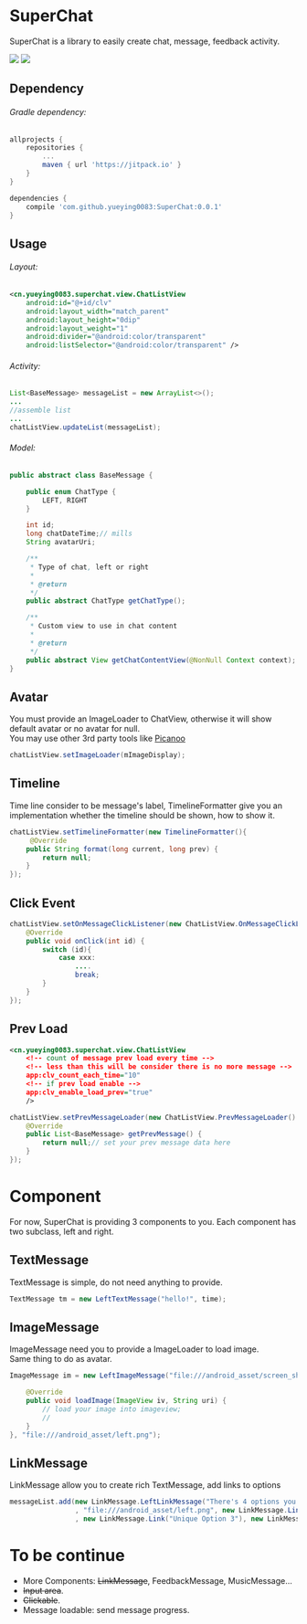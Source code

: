 SuperChat
===========

SuperChat is a library to easily create chat, message, feedback activity.

<img src="pic/screen_shot.png"/>&nbsp;<img src="pic/screen_shot.gif"/>

Dependency
----------

###### Gradle dependency:
```gradle
allprojects {
	repositories {
		...
		maven { url 'https://jitpack.io' }
	}
}
```

```gradle
dependencies {
    compile 'com.github.yueying0083:SuperChat:0.0.1'
}
```

Usage
-----

###### Layout:
```xml
<cn.yueying0083.superchat.view.ChatListView
    android:id="@+id/clv"
    android:layout_width="match_parent"
    android:layout_height="0dip"
    android:layout_weight="1"
    android:divider="@android:color/transparent"
    android:listSelector="@android:color/transparent" />
```

###### Activity:
```java
List<BaseMessage> messageList = new ArrayList<>();
...
//assemble list
...
chatListView.updateList(messageList);
```

###### Model:
```java
public abstract class BaseMessage {

    public enum ChatType {
        LEFT, RIGHT
    }

    int id;
    long chatDateTime;// mills
    String avatarUri;

    /**
     * Type of chat, left or right
     *
     * @return
     */
    public abstract ChatType getChatType();

    /**
     * Custom view to use in chat content
     *
     * @return
     */
    public abstract View getChatContentView(@NonNull Context context);
}
```

Avatar
------
You must provide an ImageLoader to ChatView, otherwise it will show default avatar or no avatar for null.<br/>
You may use other 3rd party tools like [Picanoo](http://square.github.io/picasso/)
```java
chatListView.setImageLoader(mImageDisplay);
```

Timeline
--------

Time line consider to be message's label, TimelineFormatter give you an implementation whether the timeline should be shown, how to show it.
```java
chatListView.setTimelineFormatter(new TimelineFormatter(){
     @Override
    public String format(long current, long prev) {
        return null;
    }
});
```

Click Event
-----------
```java
chatListView.setOnMessageClickListener(new ChatListView.OnMessageClickListener() {
    @Override
    public void onClick(int id) {
        switch (id){
            case xxx:
                ....
                break;
        }
    }
});
```

Prev Load
---------
```xml
<cn.yueying0083.superchat.view.ChatListView
    <!-- count of message prev load every time -->
    <!-- less than this will be consider there is no more message -->
    app:clv_count_each_time="10"
    <!-- if prev load enable -->
    app:clv_enable_load_prev="true"
    />
```
```java
chatListView.setPrevMessageLoader(new ChatListView.PrevMessageLoader() {
    @Override
    public List<BaseMessage> getPrevMessage() {
        return null;// set your prev message data here
    }
});
```

Component
=========
For now, SuperChat is providing 3 components to you. Each component has two subclass, left and right.

TextMessage
-----------
TextMessage is simple, do not need anything to provide.

```java
TextMessage tm = new LeftTextMessage("hello!", time);
```

ImageMessage
------------
ImageMessage need you to provide a ImageLoader to load image.<br/>
Same thing to do as avatar.
```java
ImageMessage im = new LeftImageMessage("file:///android_asset/screen_shot_1.png", time, new ImageLoader(){

    @Override
    public void loadImage(ImageView iv, String uri) {
        // load your image into imageview;
        //
    }
}, "file:///android_asset/left.png");
```

LinkMessage
-----------
LinkMessage allow you to create rich TextMessage, add links to options
```java
messageList.add(new LinkMessage.LeftLinkMessage("There's 4 options you can choose, each one will go to one unique link you want to go!", 1491025641430L
                , "file:///android_asset/left.png", new LinkMessage.Link("Unique Option 1"), new LinkMessage.Link("Unique Option 2")
                , new LinkMessage.Link("Unique Option 3"), new LinkMessage.Link("Unique Option 4")));
```

# To be continue
- More Components: ~~LinkMessage~~, FeedbackMessage, MusicMessage...
- ~~Input area~~.
- ~~Clickable~~.
- Message loadable: send message progress.
